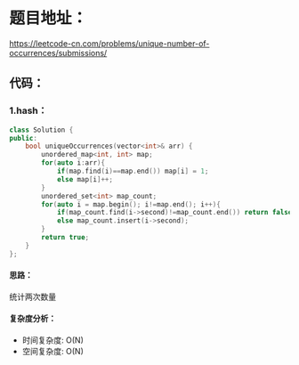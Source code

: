 # 题目地址：
https://leetcode-cn.com/problems/unique-number-of-occurrences/submissions/
## 代码：
### 1.hash：
```C++
class Solution {
public:
    bool uniqueOccurrences(vector<int>& arr) {
        unordered_map<int, int> map;
        for(auto i:arr){
            if(map.find(i)==map.end()) map[i] = 1;
            else map[i]++;
        }
        unordered_set<int> map_count;
        for(auto i = map.begin(); i!=map.end(); i++){
            if(map_count.find(i->second)!=map_count.end()) return false;
            else map_count.insert(i->second);
        }
        return true;
    }
};
```
#### 思路：
统计两次数量
#### 复杂度分析：
- 时间复杂度: O(N)
- 空间复杂度: O(N)

